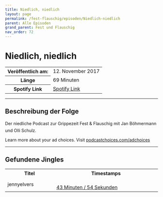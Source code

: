 ```yaml
---
title: Niedlich, niedlich
layout: page
permalink: /fest-flauschig/episoden/Niedlich-niedlich
parent: Alle Episoden
grand_parent: Fest und Flauschig
nav_order: 72
---
```


# Niedlich, niedlich
<table class="resp-table dcf-table dcf-table-responsive dcf-table-bordered dcf-table-striped dcf-w-100%">
                    <tbody>
                        <tr>
                            <th scope="row">Veröffentlich am:</th>
                            <td data-label="Veröffentlich am:">12. November 2017</td>
                        </tr>
                        <tr>
                            <th scope="row">Länge </th>
                            <td data-label="Länge ">69 Minuten</td>
                        </tr><tr>
                                <th scope="row">Spotify Link</th>
                                <td data-label="Spotify Link"><a href="https://open.spotify.com/episode/0RXILFdgeiy39Yf6w6sbDw">Spotify Link</a></td>
                            </tr></tbody>
                </table>

***

## Beschreibung der Folge

<div>
Der niedliche Podcast zur Grippezeit Fest &amp; Flauschig mit Jan Böhmermann und Olli Schulz.<p> </p><p>Learn more about your ad choices. Visit <a href="https://podcastchoices.com/adchoices">podcastchoices.com/adchoices</a></p>  
</div>

***

## Gefundene Jingles

<table style="display: table;">
                                    <tr>
                                        <th class="tableColumnTitle">Titel</th>
                                        <th class="tableColumnTimestamps">Timestamps</th>
                                    </tr>
                                    <tr>
                                <td markdown="span"  class="tableColumnTitle">jennyelvers</td>
                                <td markdown="span" class="tableColumnTimestamps">
                                <br>
                                <a href="https://open.spotify.com/episode/0RXILFdgeiy39Yf6w6sbDw?t=2634">
                                43 Minuten / 54 Sekunden</a>
                                </td></tr></table>
